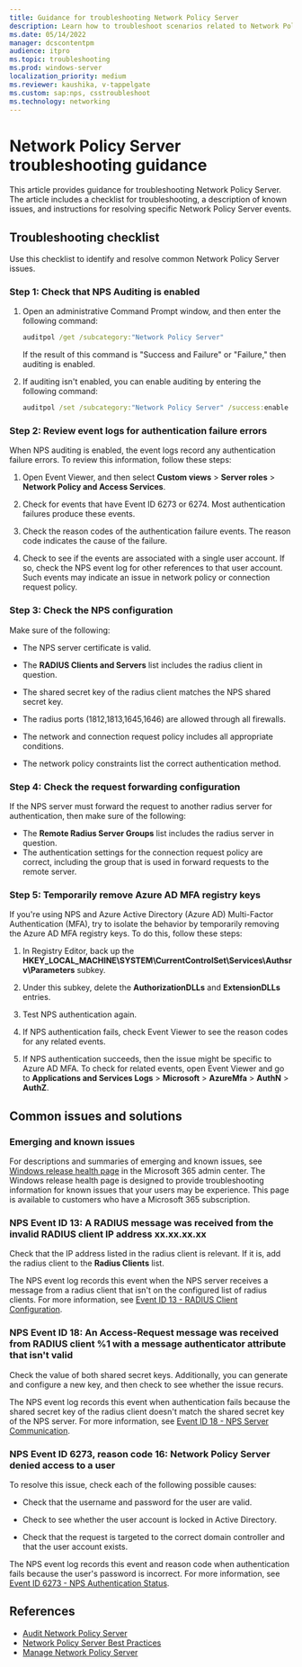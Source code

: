 ```yaml
---
title: Guidance for troubleshooting Network Policy Server
description: Learn how to troubleshoot scenarios related to Network Policy Server (NPS).
ms.date: 05/14/2022
manager: dcscontentpm
audience: itpro
ms.topic: troubleshooting
ms.prod: windows-server
localization_priority: medium
ms.reviewer: kaushika, v-tappelgate
ms.custom: sap:nps, csstroubleshoot
ms.technology: networking
---
```


# Network Policy Server troubleshooting guidance

This article provides guidance for troubleshooting Network Policy Server. The article includes a checklist for troubleshooting, a description of known issues, and instructions for resolving specific Network Policy Server events.

## Troubleshooting checklist

Use this checklist to identify and resolve common Network Policy Server issues.

### Step 1: Check that NPS Auditing is enabled

1. Open an administrative Command Prompt window, and then enter the following command:

   ```cmd
   auditpol /get /subcategory:"Network Policy Server"
   ```

   If the result of this command is "Success and Failure" or "Failure," then auditing is enabled.

1. If auditing isn't enabled, you can enable auditing by entering the following command:

   ```cmd
   auditpol /set /subcategory:"Network Policy Server" /success:enable /failure:enable
   ```

### Step 2: Review event logs for authentication failure errors

When NPS auditing is enabled, the event logs record any authentication failure errors. To review this information, follow these steps:

1. Open Event Viewer, and then select **Custom views** > **Server roles** > **Network Policy and Access Services**.

1. Check for events that have Event ID 6273 or 6274. Most authentication failures produce these events.
1. Check the reason codes of the authentication failure events. The reason code indicates the cause of the failure.
1. Check to see if the events are associated with a single user account. If so, check the NPS event log for other references to that user account. Such events may indicate an issue in network policy or connection request policy.

### Step 3: Check the NPS configuration

Make sure of the following:

- The NPS server certificate is valid.

- The **RADIUS Clients and Servers** list includes the radius client in question.
- The shared secret key of the radius client matches the NPS shared secret key.
- The radius ports (1812,1813,1645,1646) are allowed through all firewalls.
- The network and connection request policy includes all appropriate conditions.
- The network policy constraints list the correct authentication method.

### Step 4: Check the request forwarding configuration

If the NPS server must forward the request to another radius server for authentication, then make sure of the following:

- The **Remote Radius Server Groups** list includes the radius server in question.
- The authentication settings for the connection request policy are correct, including the group that is used in forward requests to the remote server.

### Step 5: Temporarily remove Azure AD MFA registry keys

If you're using NPS and Azure Active Directory (Azure AD) Multi-Factor Authentication (MFA), try to isolate the behavior by temporarily removing the Azure AD MFA registry keys. To do this, follow these steps:

1. In Registry Editor, back up the **HKEY_LOCAL_MACHINE\SYSTEM\CurrentControlSet\Services\Authsrv\Parameters** subkey.

1. Under this subkey, delete the **AuthorizationDLLs** and **ExtensionDLLs** entries.
1. Test NPS authentication again.
1. If NPS authentication fails, check Event Viewer to see the reason codes for any related events.
1. If NPS authentication succeeds, then the issue might be specific to Azure AD MFA. To check for related events, open Event Viewer and go to **Applications and Services Logs** > **Microsoft** > **AzureMfa** > **AuthN** > **AuthZ**.

## Common issues and solutions

### Emerging and known issues

For descriptions and summaries of emerging and known issues, see [Windows release health page](https://admin.microsoft.com/adminportal/home?#/windowsreleasehealth) in the Microsoft 365 admin center. The Windows release health page is designed to provide troubleshooting information for known issues that your users may be experience. This page is available to customers who have a Microsoft 365 subscription.

### NPS Event ID 13: A RADIUS message was received from the invalid RADIUS client IP address xx.xx.xx.xx

Check that the IP address listed in the radius client is relevant. If it is, add the radius client to the **Radius Clients** list.

The NPS event log records this event when the NPS server receives a message from a radius client that isn't on the configured list of radius clients. For more information, see [Event ID 13 - RADIUS Client Configuration](/previous-versions/windows/it-pro/windows-server-2008-R2-and-2008/dd316135(v=ws.10)).

### NPS Event ID 18: An Access-Request message was received from RADIUS client %1 with a message authenticator attribute that isn't valid

Check the value of both shared secret keys. Additionally, you can generate and configure a new key, and then check to see whether the issue recurs.

The NPS event log records this event when authentication fails because the shared secret key of the radius client doesn't match the shared secret key of the NPS server. For more information, see [Event ID 18 - NPS Server Communication](/previous-versions/windows/it-pro/windows-server-2008-R2-and-2008/cc735343(v=ws.10)).

### NPS Event ID 6273, reason code 16: Network Policy Server denied access to a user

To resolve this issue, check each of the following possible causes:

- Check that the username and password for the user are valid.

- Check to see whether the user account is locked in Active Directory.
- Check that the request is targeted to the correct domain controller and that the user account exists.

The NPS event log records this event and reason code when authentication fails because the user's password is incorrect. For more information, see [Event ID 6273 - NPS Authentication Status](/previous-versions/windows/it-pro/windows-server-2008-r2-and-2008/dd316172(v=ws.10)).

## References

- [Audit Network Policy Server](/windows/security/threat-protection/auditing/audit-network-policy-server)
- [Network Policy Server Best Practices](/windows-server/networking/technologies/nps/nps-best-practices)
- [Manage Network Policy Server](/windows-server/networking/technologies/nps/nps-manage-top)
